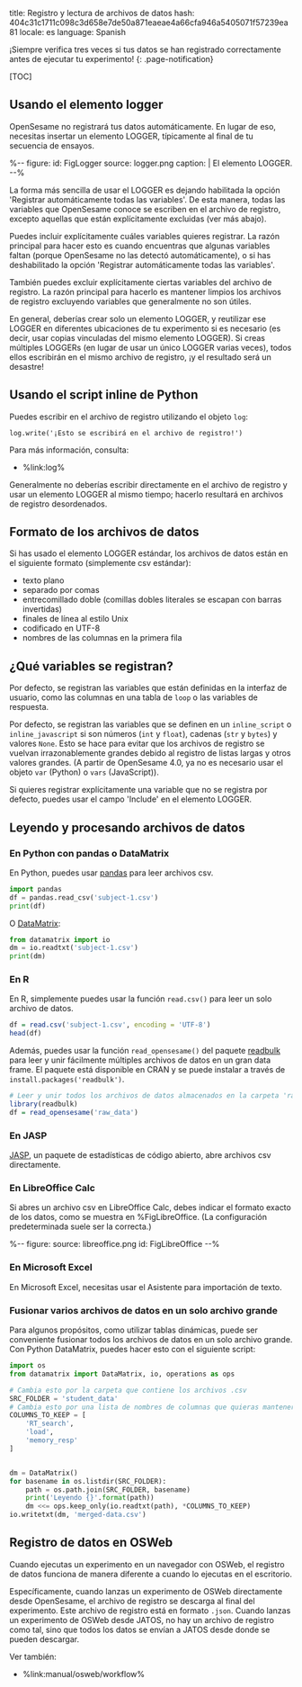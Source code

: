title: Registro y lectura de archivos de datos
hash: 404c31c1711c098c3d658e7de50a871eaeae4a66cfa946a5405071f57239ea81
locale: es
language: Spanish

¡Siempre verifica tres veces si tus datos se han registrado correctamente antes de ejecutar tu experimento!
{: .page-notification}

[TOC]

## Usando el elemento logger

OpenSesame no registrará tus datos automáticamente. En lugar de eso, necesitas insertar un elemento LOGGER, típicamente al final de tu secuencia de ensayos.

%--
figure:
 id: FigLogger
 source: logger.png
 caption: |
  El elemento LOGGER.
--%

La forma más sencilla de usar el LOGGER es dejando habilitada la opción 'Registrar automáticamente todas las variables'. De esta manera, todas las variables que OpenSesame conoce se escriben en el archivo de registro, excepto aquellas que están explícitamente excluidas (ver más abajo).

Puedes incluir explícitamente cuáles variables quieres registrar. La razón principal para hacer esto es cuando encuentras que algunas variables faltan (porque OpenSesame no las detectó automáticamente), o si has deshabilitado la opción 'Registrar automáticamente todas las variables'.

También puedes excluir explícitamente ciertas variables del archivo de registro. La razón principal para hacerlo es mantener limpios los archivos de registro excluyendo variables que generalmente no son útiles.

En general, deberías crear solo un elemento LOGGER, y reutilizar ese LOGGER en diferentes ubicaciones de tu experimento si es necesario (es decir, usar copias vinculadas del mismo elemento LOGGER). Si creas múltiples LOGGERs (en lugar de usar un único LOGGER varias veces), todos ellos escribirán en el mismo archivo de registro, ¡y el resultado será un desastre!

## Usando el script inline de Python

Puedes escribir en el archivo de registro utilizando el objeto `log`:

~~~ .python
log.write('¡Esto se escribirá en el archivo de registro!')
~~~

Para más información, consulta:

- %link:log%

Generalmente no deberías escribir directamente en el archivo de registro y usar un elemento LOGGER al mismo tiempo; hacerlo resultará en archivos de registro desordenados.

## Formato de los archivos de datos

Si has usado el elemento LOGGER estándar, los archivos de datos están en el siguiente formato (simplemente csv estándar):

- texto plano
- separado por comas
- entrecomillado doble (comillas dobles literales se escapan con barras invertidas)
- finales de línea al estilo Unix
- codificado en UTF-8
- nombres de las columnas en la primera fila

## ¿Qué variables se registran?

Por defecto, se registran las variables que están definidas en la interfaz de usuario, como las columnas en una tabla de `loop` o las variables de respuesta.

Por defecto, se registran las variables que se definen en un `inline_script` o `inline_javascript` si son números (`int` y `float`), cadenas (`str` y `bytes`) y valores `None`. Esto se hace para evitar que los archivos de registro se vuelvan irrazonablemente grandes debido al registro de listas largas y otros valores grandes. (A partir de OpenSesame 4.0, ya no es necesario usar el objeto `var` (Python) o `vars` (JavaScript)).

Si quieres registrar explícitamente una variable que no se registra por defecto, puedes usar el campo 'Include' en el elemento LOGGER.

## Leyendo y procesando archivos de datos

### En Python con pandas o DataMatrix

En Python, puedes usar [pandas](http://pandas.pydata.org/) para leer archivos csv.

```python
import pandas
df = pandas.read_csv('subject-1.csv')
print(df)
```

O [DataMatrix](https://datamatrix.cogsci.nl/):

```python
from datamatrix import io
dm = io.readtxt('subject-1.csv')
print(dm)
```

### En R

En R, simplemente puedes usar la función `read.csv()` para leer un solo archivo de datos.

~~~ .R
df = read.csv('subject-1.csv', encoding = 'UTF-8')
head(df)
~~~

Además, puedes usar la función `read_opensesame()` del paquete [readbulk](https://github.com/pascalkieslich/readbulk) para leer y unir fácilmente múltiples archivos de datos en un gran data frame. El paquete está disponible en CRAN y se puede instalar a través de `install.packages('readbulk')`.

~~~ .R
# Leer y unir todos los archivos de datos almacenados en la carpeta 'raw_data'
library(readbulk)
df = read_opensesame('raw_data')
~~~

### En JASP

[JASP](http://jasp-stats.org/), un paquete de estadísticas de código abierto, abre archivos csv directamente.

### En LibreOffice Calc

Si abres un archivo csv en LibreOffice Calc, debes indicar el formato exacto de los datos, como se muestra en %FigLibreOffice. (La configuración predeterminada suele ser la correcta.)

%--
figure:
 source: libreoffice.png
 id: FigLibreOffice
--%

### En Microsoft Excel

En Microsoft Excel, necesitas usar el Asistente para importación de texto.

### Fusionar varios archivos de datos en un solo archivo grande

Para algunos propósitos, como utilizar tablas dinámicas, puede ser conveniente fusionar todos los archivos de datos en un solo archivo grande. Con Python DataMatrix, puedes hacer esto con el siguiente script:

```python
import os
from datamatrix import DataMatrix, io, operations as ops

# Cambia esto por la carpeta que contiene los archivos .csv
SRC_FOLDER = 'student_data'
# Cambia esto por una lista de nombres de columnas que quieras mantener
COLUMNS_TO_KEEP = [
    'RT_search',
    'load',
    'memory_resp'
]


dm = DataMatrix()
for basename in os.listdir(SRC_FOLDER):
    path = os.path.join(SRC_FOLDER, basename)
    print('Leyendo {}'.format(path))
    dm <<= ops.keep_only(io.readtxt(path), *COLUMNS_TO_KEEP)
io.writetxt(dm, 'merged-data.csv')
```


## Registro de datos en OSWeb

Cuando ejecutas un experimento en un navegador con OSWeb, el registro de datos funciona de manera diferente a cuando lo ejecutas en el escritorio.

Específicamente, cuando lanzas un experimento de OSWeb directamente desde OpenSesame, el archivo de registro se descarga al final del experimento. Este archivo de registro está en formato `.json`. Cuando lanzas un experimento de OSWeb desde JATOS, no hay un archivo de registro como tal, sino que todos los datos se envían a JATOS desde donde se pueden descargar.

Ver también:

- %link:manual/osweb/workflow%

[libreoffice]: http://www.libreoffice.org/
[openoffice]: http://www.openoffice.org/
[gnumeric]: http://projects.gnome.org/gnumeric/
[log-func]: /python/inline-script/#inline_script.log
[codecs]: http://docs.python.org/2/library/codecs.html
[ppa]: https://launchpad.net/~smathot/+archive/cogscinl/